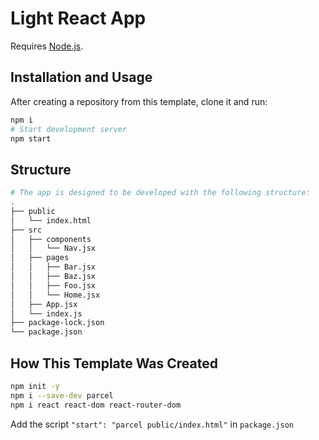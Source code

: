 # Light React App

Requires [Node.js](https://nodejs.org/en).

## Installation and Usage

After creating a repository from this template, clone it and run:

```bash
npm i
# Start development server
npm start
```

## Structure

```bash
# The app is designed to be developed with the following structure:
.
├── public
│   └── index.html
├── src
│   ├── components
│   │   └── Nav.jsx
│   ├── pages
│   │   ├── Bar.jsx
│   │   ├── Baz.jsx
│   │   ├── Foo.jsx
│   │   └── Home.jsx
│   ├── App.jsx
│   └── index.js
├── package-lock.json
└── package.json
```

## How This Template Was Created

```bash
npm init -y
npm i --save-dev parcel
npm i react react-dom react-router-dom
```

Add the script `"start": "parcel public/index.html"` in `package.json`
